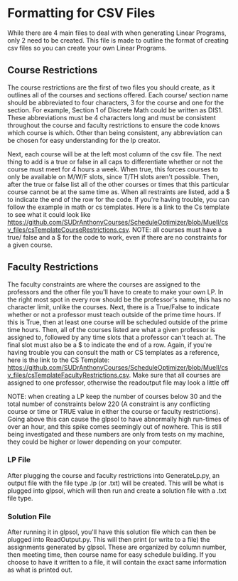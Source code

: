 # Formatting for CSV Files
While there are 4 main files to deal with when generating Linear Programs, only 2 need to be created. This file is made to outline the format of creating csv files so you can create your own Linear Programs.

## Course Restrictions

The course restrictions are the first of two files you should create, as it outlines all of the courses and sections offered. Each course/ section name should be abbreviated to four characters, 3 for the course and one for the section. For example, Section 1 of Discrete Math could be written as DIS1. These abbreviations must be 4 characters long and must be consistent throughout the course and faculty restrictions to ensure the code knows which course is which. Other than being consistent, any abbreviation can be chosen for easy understanding for the lp creator.

Next, each course will be at the left most column of the csv file. The next thing to add is a true or false in all caps to differentiate whether or not the course must meet for 4 hours a week. When true, this forces courses to only be available on M/W/F slots, since T/TH slots aren't possible. Then, after the true or false list all of the other courses or times that this particular course cannot be at the same time as. When all restraints are listed, add a $ to indicate the end of the row for the code. If you're having trouble, you can follow the example in math or cs templates. Here is a link to the Cs template to see what it could look like https://github.com/SUDrAnthonyCourses/ScheduleOptimizer/blob/Muell/csv_files/csTemplateCourseRestrictions.csv. NOTE: all courses must have a true/ false and a $ for the code to work, even if there are no constraints for a given course.
## Faculty Restrictions
The faculty constraints are where the courses are assigned to the professors and the other file you'll have to create to make your own LP. In the right most spot in every row should be the professor's name, this has no character limit, unlike the courses. Next, there is a True/False to indicate whether or not a professor must teach outside of the prime time hours. If this is True, then at least one course will be scheduled outside of the prime time hours. Then, all of the courses listed are what a given professor is assigned to, followed by any time slots that a professor can't teach at. The final slot must also be a $ to indicate the end of a row. Again, if you're having trouble you can consult the math or CS templates as a reference, here is the link to the CS Template: https://github.com/SUDrAnthonyCourses/ScheduleOptimizer/blob/Muell/csv_files/csTemplateFacultyRestrictions.csv. Make sure that all courses are assigned to one professor, otherwise the readoutput file may look a little off

NOTE: when creating a LP keep the number of courses below 30 and the total number of constraints below 220 (A constraint is any conflicting course or time or TRUE value in either the course or faculty restrictions). Going above this can cause the glpsol to have abnormally high run-times of over an hour, and this spike comes seemingly out of nowhere. This is still being investigated and these numbers are only from tests on my machine, they could be higher or lower depending on your computer.
### LP File

After plugging the course and faculty restrictions into GenerateLp.py, an output file with the file type .lp (or .txt) will be created. This will be what is plugged into glpsol, which will then run and create a solution file with a .txt file type.
### Solution File
After running it in glpsol, you'll have this solution file which can then be plugged into ReadOutput.py. This will then print (or write to a file) the assignments generated by glpsol. These are organized by column number, then meeting time, then course name for easy schedule building. If you choose to have it written to a file, it will contain the exact same information as what is printed out.

